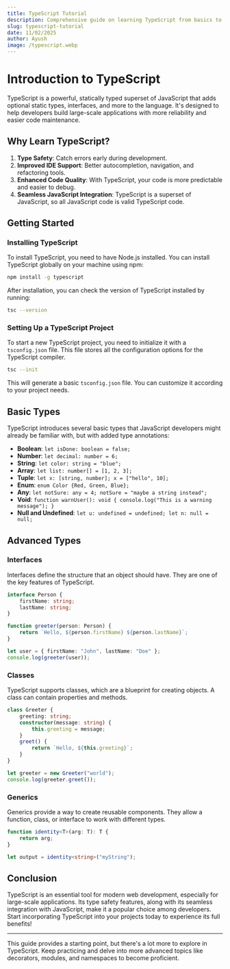 ```yaml
---
title: TypeScript Tutorial
description: Comprehensive guide on learning TypeScript from basics to advanced topics.  
slug: typescript-tutorial
date: 11/02/2025
author: Ayush
image: /typescript.webp
---
```


# Introduction to TypeScript

TypeScript is a powerful, statically typed superset of JavaScript that adds optional static types, interfaces, and more to the language. It's designed to help developers build large-scale applications with more reliability and easier code maintenance.

## Why Learn TypeScript?

1. **Type Safety**: Catch errors early during development.
2. **Improved IDE Support**: Better autocompletion, navigation, and refactoring tools.
3. **Enhanced Code Quality**: With TypeScript, your code is more predictable and easier to debug.
4. **Seamless JavaScript Integration**: TypeScript is a superset of JavaScript, so all JavaScript code is valid TypeScript code.

## Getting Started

### Installing TypeScript

To install TypeScript, you need to have Node.js installed. You can install TypeScript globally on your machine using npm:

```bash
npm install -g typescript
```

After installation, you can check the version of TypeScript installed by running:

```bash
tsc --version
```

### Setting Up a TypeScript Project

To start a new TypeScript project, you need to initialize it with a `tsconfig.json` file. This file stores all the configuration options for the TypeScript compiler.

```bash
tsc --init
```

This will generate a basic `tsconfig.json` file. You can customize it according to your project needs.

## Basic Types

TypeScript introduces several basic types that JavaScript developers might already be familiar with, but with added type annotations:

- **Boolean**: `let isDone: boolean = false;`
- **Number**: `let decimal: number = 6;`
- **String**: `let color: string = "blue";`
- **Array**: `let list: number[] = [1, 2, 3];`
- **Tuple**: `let x: [string, number]; x = ["hello", 10];`
- **Enum**: `enum Color {Red, Green, Blue};`
- **Any**: `let notSure: any = 4; notSure = "maybe a string instead";`
- **Void**: `function warnUser(): void { console.log("This is a warning message"); }`
- **Null and Undefined**: `let u: undefined = undefined; let n: null = null;`

## Advanced Types

### Interfaces

Interfaces define the structure that an object should have. They are one of the key features of TypeScript.

```typescript {1, 3-5} showLineNumbers /firstName/
interface Person {
    firstName: string;
    lastName: string;
}

function greeter(person: Person) {
    return `Hello, ${person.firstName} ${person.lastName}`;
}

let user = { firstName: "John", lastName: "Doe" };
console.log(greeter(user));
```

### Classes

TypeScript supports classes, which are a blueprint for creating objects. A class can contain properties and methods.

```typescript
class Greeter {
    greeting: string;
    constructor(message: string) {
        this.greeting = message;
    }
    greet() {
        return `Hello, ${this.greeting}`;
    }
}

let greeter = new Greeter("world");
console.log(greeter.greet());
```

### Generics

Generics provide a way to create reusable components. They allow a function, class, or interface to work with different types.

```typescript
function identity<T>(arg: T): T {
    return arg;
}

let output = identity<string>("myString");
```

## Conclusion

TypeScript is an essential tool for modern web development, especially for large-scale applications. Its type safety features, along with its seamless integration with JavaScript, make it a popular choice among developers. Start incorporating TypeScript into your projects today to experience its full benefits!

---

This guide provides a starting point, but there's a lot more to explore in TypeScript. Keep practicing and delve into more advanced topics like decorators, modules, and namespaces to become proficient.
 